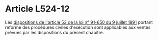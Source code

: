 # Article L524-12

Les <a href='/affichTexteArticle.do?cidTexte=JORFTEXT000000172847&idArticle=LEGIARTI000006491432&dateTexte=&categorieLien=cid' title='Loi n° 91-650 du 9 juillet 1991 - art. 53 (Ab)'>dispositions de l'article 53 de la loi n° 91-650 du 9 juillet 1991</a> portant réforme des procédures civiles d'exécution sont applicables aux ventes prévues par les dispositions du présent chapitre.